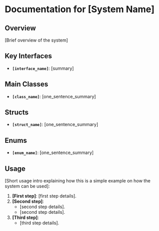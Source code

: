 # Documentation for [System Name]

## Overview

[Brief overview of the system]

## Key Interfaces

- **`[interface_name]`**: [summary]

## Main Classes

- **`[class_name]`**: [one_sentence_summary]

## Structs

- **`[struct_name]`**: [one_sentence_summary]

## Enums

- **`[enum_name]`**: [one_sentence_summary]

## Usage

[Short usage intro explaining how this is a simple example on how the system can be used]:

1. **[First step]**: [first step details].
2. **[Second step]**:
    - [second step details].
    - [second step details].
3. **[Third step]**:
    - [third step details].